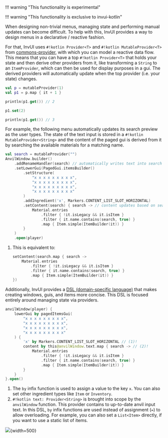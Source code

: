 !!! warning "This functionality is experimental"

!!! warning "This functionality is exclusive to invui-kotlin"

When designing non-trivial menus, managing state and performing manual updates can become difficult. To help with this, InvUI provides a way to design menus in a declarative / reactive fashion.

For that, InvUI uses `#!kotlin Provider<T>` and `#!kotlin MutableProvider<T>` from [commons-provider](https://commons.dokka.xenondevs.xyz/commons-provider/xyz.xenondevs.commons.provider/index.html), with which you can model a reactive data flow. This means that you can have a top `#!kotlin Provider<T>` that holds your state and then derive other providers from it, like transforming a `String` to an `ItemProvider`, which can then be used for display purposes in a gui. The derived providers will automatically update when the top provider (i.e. your state) changes.

```kotlin
val p = mutableProvider(1)
val p1 = p.map { it + 1 }

println(p1.get()) // 2

p1.set(2)

println(p1.get()) // 3
```

For example, the following menu automatically updates its search preview as the user types. The state of the text input is stored in a `#!kotlin MutableProvider<String>` and the content of the paged gui is derived from it by searching the available materials for a matching name.

```kotlin
val search = mutableProvider("")
AnvilWindow.builder()
    .addRenameHandler(search) // automatically writes text into search provider
    .setLowerGui(PagedGui.itemsBuilder()
        .setStructure(
            "x x x x x x x x x",
            "x x x x x x x x x",
            "x x x x x x x x x",
            "x x x x x x x x x"
        )
        .addIngredient('x', Markers.CONTENT_LIST_SLOT_HORIZONTAL)
        .setContent(search) { search -> // content updates based on search provider (1)
            Material.entries
                .filter { !it.isLegacy && it.isItem }
                .filter { it.name.contains(search, true) }
                .map { Item.simple(ItemBuilder(it)) }
        }
    )
    .open(player)
```

1. This is equivalent to:
    ```kotlin
    setContent(search.map { search ->
        Material.entries
            .filter { !it.isLegacy && it.isItem }
            .filter { it.name.contains(search, true) }
            .map { Item.simple(ItemBuilder(it)) }
    })
    ```

Additionally, InvUI provides a [DSL (domain-specific language)](https://kotlinlang.org/docs/type-safe-builders.html) that makes creating windows, guis, and items more concise. This DSL is focused entirely around managing state via providers.

```kotlin
anvilWindow(player) {
    lowerGui by pagedItemsGui(
        "x x x x x x x x x",
        "x x x x x x x x x",
        "x x x x x x x x x",
        "x x x x x x x x x"
    ) {
        'x' by Markers.CONTENT_LIST_SLOT_HORIZONTAL // (1)!
        content by this@anvilWindow.text.map { search -> // (2)!
            Material.entries
                .filter { !it.isLegacy && it.isItem }
                .filter { it.name.contains(search, true) }
                .map { Item.simple(ItemBuilder(it)) }
        }
    }
}.open()
```

1. The `by` infix function is used to assign a value to the key `x`. You can also set other ingredient types like `Item` or `Inventory`.
2. `#!kotlin text: Provider<String>` is brought into scope by the `anvilWindow` function. This provider contains to up-to-date anvil input text. In this DSL, `by` infix functions are used instead of assignment (`=`) to allow overloading. For example, you can also set a `List<Item>` directly, if you want to use a static list of items.

![](assets/img/window/anvil_search.avif){width=500}